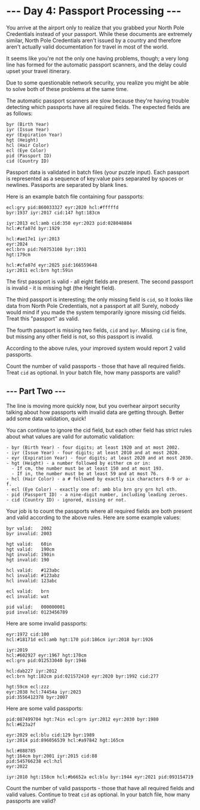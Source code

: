 # --- Day 4: Passport Processing ---

You arrive at the airport only to realize that you grabbed your North Pole 
Credentials instead of your passport. While these documents are extremely 
similar, North Pole Credentials aren't issued by a country and therefore aren't 
actually valid documentation for travel in most of the world.

It seems like you're not the only one having problems, though; a very long line 
has formed for the automatic passport scanners, and the delay could upset your 
travel itinerary.

Due to some questionable network security, you realize you might be able to 
solve both of these problems at the same time.

The automatic passport scanners are slow because they're having trouble detecting 
which passports have all required fields. The expected fields are as follows:

```
byr (Birth Year)
iyr (Issue Year)
eyr (Expiration Year)
hgt (Height)
hcl (Hair Color)
ecl (Eye Color)
pid (Passport ID)
cid (Country ID)
```

Passport data is validated in batch files (your puzzle input). Each passport is 
represented as a sequence of key:value pairs separated by spaces or newlines. 
Passports are separated by blank lines.

Here is an example batch file containing four passports:

```
ecl:gry pid:860033327 eyr:2020 hcl:#fffffd
byr:1937 iyr:2017 cid:147 hgt:183cm

iyr:2013 ecl:amb cid:350 eyr:2023 pid:028048884
hcl:#cfa07d byr:1929

hcl:#ae17e1 iyr:2013
eyr:2024
ecl:brn pid:760753108 byr:1931
hgt:179cm

hcl:#cfa07d eyr:2025 pid:166559648
iyr:2011 ecl:brn hgt:59in
```

The first passport is valid - all eight fields are present. The second passport 
is invalid - it is missing hgt (the Height field).

The third passport is interesting; the only missing field is `cid`, so it looks 
like data from North Pole Credentials, not a passport at all! Surely, nobody 
would mind if you made the system temporarily ignore missing cid fields. Treat 
this "passport" as valid.

The fourth passport is missing two fields, `cid` and `byr`. Missing `cid` is 
fine, but missing any other field is not, so this passport is invalid.

According to the above rules, your improved system would report 2 valid passports.

Count the number of valid passports - those that have all required fields. Treat 
`cid` as optional. In your batch file, how many passports are valid?

## --- Part Two ---

The line is moving more quickly now, but you overhear airport security talking 
about how passports with invalid data are getting through. Better add some data 
validation, quick!

You can continue to ignore the cid field, but each other field has strict rules 
about what values are valid for automatic validation:

```
- byr (Birth Year) - four digits; at least 1920 and at most 2002.
- iyr (Issue Year) - four digits; at least 2010 and at most 2020.
- eyr (Expiration Year) - four digits; at least 2020 and at most 2030.
- hgt (Height) - a number followed by either cm or in:
  - If cm, the number must be at least 150 and at most 193.
  - If in, the number must be at least 59 and at most 76.
- hcl (Hair Color) - a # followed by exactly six characters 0-9 or a-f.
- ecl (Eye Color) - exactly one of: amb blu brn gry grn hzl oth.
- pid (Passport ID) - a nine-digit number, including leading zeroes.
- cid (Country ID) - ignored, missing or not.
```

Your job is to count the passports where all required fields are both present and 
valid according to the above rules. Here are some example values:
```
byr valid:   2002
byr invalid: 2003

hgt valid:   60in
hgt valid:   190cm
hgt invalid: 190in
hgt invalid: 190

hcl valid:   #123abc
hcl invalid: #123abz
hcl invalid: 123abc

ecl valid:   brn
ecl invalid: wat

pid valid:   000000001
pid invalid: 0123456789
```

Here are some invalid passports:
```
eyr:1972 cid:100
hcl:#18171d ecl:amb hgt:170 pid:186cm iyr:2018 byr:1926

iyr:2019
hcl:#602927 eyr:1967 hgt:170cm
ecl:grn pid:012533040 byr:1946

hcl:dab227 iyr:2012
ecl:brn hgt:182cm pid:021572410 eyr:2020 byr:1992 cid:277

hgt:59cm ecl:zzz
eyr:2038 hcl:74454a iyr:2023
pid:3556412378 byr:2007
```

Here are some valid passports:
```
pid:087499704 hgt:74in ecl:grn iyr:2012 eyr:2030 byr:1980
hcl:#623a2f

eyr:2029 ecl:blu cid:129 byr:1989
iyr:2014 pid:896056539 hcl:#a97842 hgt:165cm

hcl:#888785
hgt:164cm byr:2001 iyr:2015 cid:88
pid:545766238 ecl:hzl
eyr:2022

iyr:2010 hgt:158cm hcl:#b6652a ecl:blu byr:1944 eyr:2021 pid:093154719
```

Count the number of valid passports - those that have all required fields and 
valid values. Continue to treat `cid` as optional. In your batch file, how many 
passports are valid?
